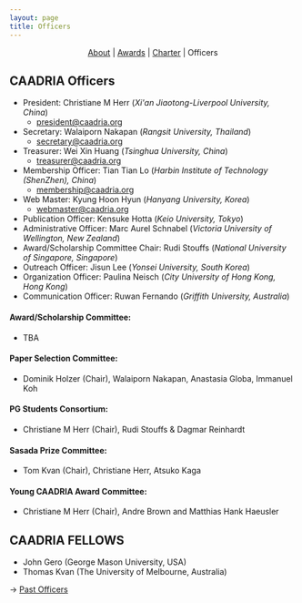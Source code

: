 ```yaml
---
layout: page
title: Officers
---
```


<div align="center">
 <a href="/about">About</a> | <a href="/awards">Awards</a> | <a href="/charter">Charter</a> | Officers
</div>

## CAADRIA Officers

* President: Christiane M Herr (*Xi'an Jiaotong-Liverpool University, China*)
  * president@caadria.org
* Secretary: Walaiporn Nakapan (*Rangsit University, Thailand*)
  * secretary@caadria.org
* Treasurer: Wei Xin Huang (*Tsinghua University, China*)
  * treasurer@caadria.org
* Membership Officer: Tian Tian Lo (*Harbin Institute of Technology (ShenZhen), China*)
  * membership@caadria.org
* Web Master: Kyung Hoon Hyun (*Hanyang University, Korea*) 
  * webmaster@caadria.org
* Publication Officer: Kensuke Hotta (*Keio University, Tokyo*)
* Administrative Officer: Marc Aurel Schnabel (*Victoria University of Wellington, New Zealand*)
* Award/Scholarship Committee Chair: Rudi Stouffs (*National University of Singapore, Singapore*)
* Outreach Officer: Jisun Lee (*Yonsei University, South Korea*)
* Organization Officer: Paulina Neisch (*City University of Hong Kong, Hong Kong*)
* Communication Officer: Ruwan Fernando (*Griffith University, Australia*)

#### Award/Scholarship Committee:
* TBA

#### Paper Selection Committee:  
* Dominik Holzer (Chair), Walaiporn Nakapan, Anastasia Globa, Immanuel Koh

#### PG Students Consortium:  
* Christiane M Herr (Chair), Rudi Stouffs & Dagmar Reinhardt 

#### Sasada Prize Committee:  
* Tom Kvan (Chair), Christiane Herr, Atsuko Kaga

#### Young CAADRIA Award Committee:  
* Christiane M Herr (Chair), Andre Brown and Matthias Hank Haeusler

## CAADRIA FELLOWS
* John Gero (George Mason University, USA)
* Thomas Kvan (The University of Melbourne, Australia)

&rarr; [Past Officers](past-officers.md)
